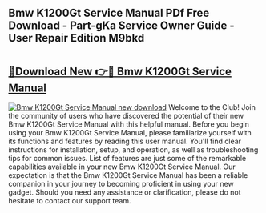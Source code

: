 ## Bmw K1200Gt Service Manual PDf Free Download - Part-gKa Service Owner Guide - User Repair Edition M9bkd

# <h2><a href="http://cf18059.oget.top/?id=Bmw+K1200Gt+Service+Manual">🔗Download New 👉🔴 Bmw K1200Gt Service Manual</a></h2>

[![Bmw K1200Gt Service Manual new download](https://i.imgur.com/5g1atiW.png)](http://cf18059.oget.top/?id=Bmw+K1200Gt+Service+Manual)
Welcome to the Club! Join the community of users who have discovered the potential of their new Bmw K1200Gt Service Manual with this helpful manual. Before you begin using your Bmw K1200Gt Service Manual, please familiarize yourself with its functions and features by reading this user manual. You'll find clear instructions for installation, setup, and operation, as well as troubleshooting tips for common issues. List of features are just some of the remarkable capabilities available in your new Bmw K1200Gt Service Manual. Our expectation is that the Bmw K1200Gt Service Manual has been a reliable companion in your journey to becoming proficient in using your new gadget. Should you need any assistance or clarification, please do not hesitate to contact our support team.
